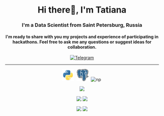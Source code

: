 <div id="header" align="center">
    <h1>Hi there👋, I'm Tatiana</h1>
    <h3>I'm a Data Scientist from Saint Petersburg, Russia</h3>
    <h4> I'm ready to share with you my projects and experience of participating in hackathons. 
    Feel free to ask me any questions or suggest ideas for collaboration.</h4>
<div>
<a href="https://t.me/tani_davydova">
    <img src="https://img.shields.io/badge/Telegram-blue?style=for-the-badge&logo=telegram&logoColor=white" alt="Telegram"/>
</a>

___

<div>
  <img src="https://github.com/devicons/devicon/blob/master/icons/python/python-original.svg" title="py" alt="py"  width="40" height="40"/>&nbsp
  <img src="https://github.com/devicons/devicon/blob/master/icons/postgresql/postgresql-original.svg" title="sql" alt="sql" width="40" height="40"/>&nbsp
  <img src="https://cdn.jsdelivr.net/gh/devicons/devicon/icons/numpy/numpy-original.svg" title="np" alt="np" width="40" height="40"/>&nbsp
</div>

![](https://github-profile-summary-cards.vercel.app/api/cards/profile-details?username=Tatiana-Davydova&theme=github_dark)

![](https://github-profile-summary-cards.vercel.app/api/cards/most-commit-language?username=Tatiana-Davydova&theme=github_dark)
![](https://github-profile-summary-cards.vercel.app/api/cards/repos-per-language?username=Tatiana-Davydova&theme=github_dark)

![](https://github-profile-summary-cards.vercel.app/api/cards/stats?username=Tatiana-Davydova&theme=github_dark)
![](https://github-profile-summary-cards.vercel.app/api/cards/productive-time?username=Tatiana-Davydova&theme=github_dark) 


<!--
**Tatiana-Davydova/Tatiana-Davydova** is a ✨ _special_ ✨ repository because its `README.md` (this file) appears on your GitHub profile.

Here are some ideas to get you started:

- 🔭 I’m currently working on ...
- 🌱 I’m currently learning ...
- 👯 I’m looking to collaborate on ...
- 🤔 I’m looking for help with ...
- 💬 Ask me about ...
- 📫 How to reach me: ...
- 😄 Pronouns: ...
- ⚡ Fun fact: ...
-->
